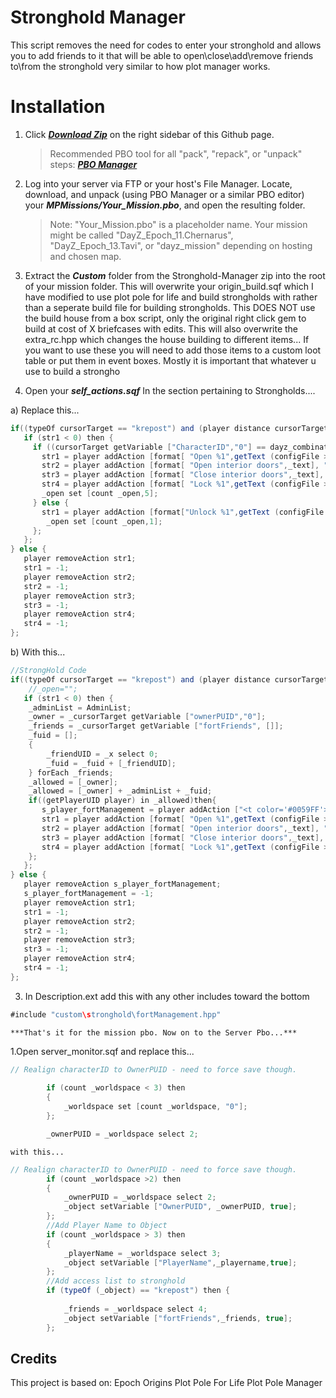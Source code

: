 Stronghold Manager
==================

This script removes the need for codes to enter your stronghold and allows you to add friends to it that will be able to open\close\add\remove friends to\from the stronghold very similar to how plot manager works.

# Installation

1. Click ***[Download Zip](https://github.com/Meowzors/Stronghold-Manager/archive/master.zip)*** on the right sidebar of this Github page.

	> Recommended PBO tool for all "pack", "repack", or "unpack" steps: ***[PBO Manager](http://www.armaholic.com/page.php?id=16369)***

1. Log into your server via FTP or your host's File Manager. Locate, download, and unpack (using PBO Manager or a similar PBO editor) your ***MPMissions/Your_Mission.pbo***, and open the resulting folder.
 
	> Note: "Your_Mission.pbo" is a placeholder name. Your mission might be called "DayZ_Epoch_11.Chernarus", "DayZ_Epoch_13.Tavi", or "dayz_mission" depending on hosting and chosen map.

1. Extract the ***Custom*** folder from the Stronghold-Manager zip into the root of your mission folder. This will overwrite your origin_build.sqf which I have modified to use plot pole for life and build strongholds with rather than a seperate build file for building strongholds. This DOES NOT use the build house from a box script, only the original right click gem to build at cost of X briefcases with edits. This will also overwrite the extra_rc.hpp which changes the house building to different items... If you want to use these you will need to add those items to a custom loot table or put them in event boxes. Mostly it is important that whatever u use to build a strongho

2. Open your ***self_actions.sqf*** In the section pertaining to Strongholds....

a) Replace this...

~~~~java
if((typeOf cursorTarget == "krepost") and (player distance cursorTarget < 23)) then {
   if (str1 < 0) then {
     if ((cursorTarget getVariable ["CharacterID","0"] == dayz_combination) or (cursorTarget getVariable ["CharacterID","0"] == dayz_playerUID)) then {
       str1 = player addAction [format[ "Open %1",getText (configFile >> "CfgVehicles" >> typeOf cursorTarget >> "displayName")], "custom\build\stronghold\s_open.sqf",cursorTarget, 0, false, true];
       str2 = player addAction [format[ "Open interior doors",_text], "custom\build\stronghold\s_openall.sqf",_cursorTarget, 0, false, true];
       str3 = player addAction [format[ "Close interior doors",_text], "custom\build\stronghold\s_closeall.sqf",_cursorTarget, 0, false, true];
       str4 = player addAction [format[ "Lock %1",getText (configFile >> "CfgVehicles" >> typeOf cursorTarget >> "displayName")], "custom\build\stronghold\s_lock.sqf",_cursorTarget, 0, false, true];
	   _open set [count _open,5];
     } else {
       str1 = player addAction [format["Unlock %1",getText (configFile >> "CfgVehicles" >> typeOf cursorTarget >> "displayName")], "custom\build\stronghold\s_unlock.sqf",cursorTarget, 0, false, true];
	    _open set [count _open,1];
     };
   };
} else {
   player removeAction str1;
   str1 = -1;
   player removeAction str2;
   str2 = -1;
   player removeAction str3;
   str3 = -1;
   player removeAction str4;
   str4 = -1;
};
~~~~

	
b) With this...
~~~~java
//StrongHold Code
if((typeOf cursorTarget == "krepost") and (player distance cursorTarget < 23)) then {
	//_open="";
   if (str1 < 0) then {
	_adminList = AdminList;
	_owner = _cursorTarget getVariable ["ownerPUID","0"];
	_friends = _cursorTarget getVariable ["fortFriends", []];
	_fuid = [];
	{
		_friendUID = _x select 0;
		_fuid = _fuid + [_friendUID];
	} forEach _friends;
	_allowed = [_owner];    
	_allowed = [_owner] + _adminList + _fuid;
	if((getPlayerUID player) in _allowed)then{
	   s_player_fortManagement = player addAction ["<t color='#0059FF'>Manage Stronghold Access</t>", "custom\Stronghold\initFortManagement.sqf", [], 5, false];
       str1 = player addAction [format[ "Open %1",getText (configFile >> "CfgVehicles" >> typeOf cursorTarget >> "displayName")], "custom\build\stronghold\s_open.sqf",cursorTarget, 0, false, true];
       str2 = player addAction [format[ "Open interior doors",_text], "custom\build\stronghold\s_openall.sqf",_cursorTarget, 0, false, true];
       str3 = player addAction [format[ "Close interior doors",_text], "custom\build\stronghold\s_closeall.sqf",_cursorTarget, 0, false, true];
       str4 = player addAction [format[ "Lock %1",getText (configFile >> "CfgVehicles" >> typeOf cursorTarget >> "displayName")], "custom\build\stronghold\s_lock.sqf",_cursorTarget, 0, false, true];
	};
   };
} else {
   player removeAction s_player_fortManagement;
   s_player_fortManagement = -1;
   player removeAction str1;
   str1 = -1;
   player removeAction str2;
   str2 = -1;
   player removeAction str3;
   str3 = -1;
   player removeAction str4;
   str4 = -1;
};
~~~~

3. In Description.ext add this with any other includes toward the bottom
~~~~java
#include "custom\stronghold\fortManagement.hpp"
~~~~

	***That's it for the mission pbo. Now on to the Server Pbo...***

1.Open server_monitor.sqf and replace this...
~~~~java
// Realign characterID to OwnerPUID - need to force save though.
		
		if (count _worldspace < 3) then
		{
			_worldspace set [count _worldspace, "0"];
		};		

		_ownerPUID = _worldspace select 2;
~~~~

	with this...

~~~~java
// Realign characterID to OwnerPUID - need to force save though.
		if (count _worldspace >2) then
		{
			_ownerPUID = _worldspace select 2;
			_object setVariable ["OwnerPUID", _ownerPUID, true];
		};		
		//Add Player Name to Object
		if (count _worldspace > 3) then
		{
			_playerName = _worldspace select 3;
			_object setVariable ["PlayerName",_playername,true];
		};
		//Add access list to stronghold
		if (typeOf (_object) == "krepost") then {
		
			_friends = _worldspace select 4;			
			_object setVariable ["fortFriends",_friends, true];
		};
~~~~
	
## Credits
This project is based on:
Epoch Origins
Plot Pole For Life
Plot Pole Manager
